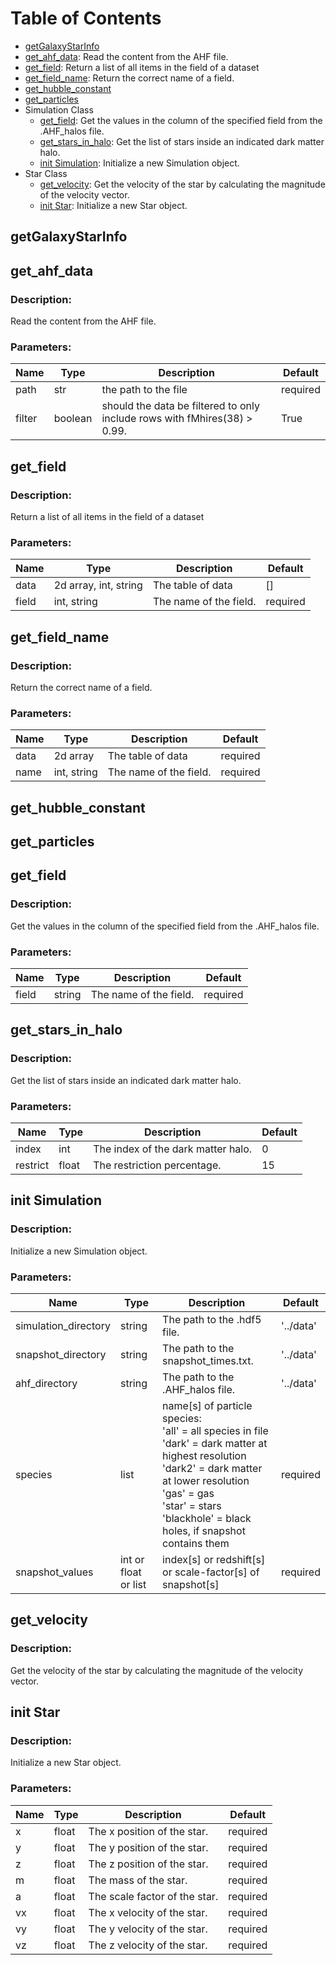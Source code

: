 # Table of Contents
 - [getGalaxyStarInfo](#getgalaxystarinfo)
 - [get_ahf_data](#get_ahf_data): Read the content from the AHF file.
 - [get_field](#get_field): Return a list of all items in the field of a dataset
 - [get_field_name](#get_field_name): Return the correct name of a field.
 - [get_hubble_constant](#get_hubble_constant)
 - [get_particles](#get_particles)
- Simulation Class
    - [get_field](#get_field): Get the values in the column of the specified field from the .AHF_halos file.
    - [get_stars_in_halo](#get_stars_in_halo): Get the list of stars inside an indicated dark matter halo.
    - [init Simulation](#init-simulation): Initialize a new Simulation object.
- Star Class
    - [get_velocity](#get_velocity): Get the velocity of the star by calculating the magnitude of the velocity vector.
    - [init Star](#init-star): Initialize a new Star object.

## getGalaxyStarInfo

## get_ahf_data

### Description:
Read the content from the AHF file.


### Parameters:


| Name | Type | Description | Default |
| --- | --- | --- | --- |
| path | str  |         the path to the file | required |
| filter | boolean |         should the data be filtered to only include rows with fMhires(38) > 0.99. | True |

## get_field

### Description:
Return a list of all items in the field of a dataset


### Parameters:


| Name | Type | Description | Default |
| --- | --- | --- | --- |
| data | 2d array, int, string |         The table of data  | [] |
| field | int, string  |         The name of the field. | required |

## get_field_name

### Description:
Return the correct name of a field.


### Parameters:


| Name | Type | Description | Default |
| --- | --- | --- | --- |
| data | 2d array |         The table of data  | required |
| name | int, string  |         The name of the field. | required |

## get_hubble_constant

## get_particles

## get_field

### Description:
Get the values in the column of the specified field from the .AHF_halos file.


### Parameters:


| Name | Type | Description | Default |
| --- | --- | --- | --- |
| field | string |     The name of the field. | required |

## get_stars_in_halo

### Description:
Get the list of stars inside an indicated dark matter halo.


### Parameters:


| Name | Type | Description | Default |
| --- | --- | --- | --- |
| index | int |     The index of the dark matter halo. | 0 |
| restrict | float |     The restriction percentage. | 15 |

## init Simulation

### Description:
Initialize a new Simulation object.


### Parameters:


| Name | Type | Description | Default |
| --- | --- | --- | --- |
| simulation_directory | string |     The path to the .hdf5 file. | '../data' |
| snapshot_directory | string |     The path to the snapshot_times.txt.  | '../data' |
| ahf_directory | string |     The path to the .AHF_halos file.  | '../data' |
| species | list |     name[s] of particle species:<br />        'all' = all species in file<br />        'dark' = dark matter at highest resolution<br />        'dark2' = dark matter at lower resolution<br />        'gas' = gas<br />        'star' = stars<br />        'blackhole' = black holes, if snapshot contains them | required |
| snapshot_values | int or float or list |     index[s] or redshift[s] or scale-factor[s] of snapshot[s] | required |

## get_velocity

### Description:
Get the velocity of the star by calculating the magnitude of the velocity vector.


## init Star

### Description:
Initialize a new Star object.


### Parameters:


| Name | Type | Description | Default |
| --- | --- | --- | --- |
| x | float |     The x position of the star. | required |
| y | float |     The y position of the star. | required |
| z | float |     The z position of the star. | required |
| m | float |     The mass of the star. | required |
| a | float |     The scale factor of the star. | required |
| vx | float |     The x velocity of the star. | required |
| vy | float |     The y velocity of the star. | required |
| vz | float |     The z velocity of the star. | required |
